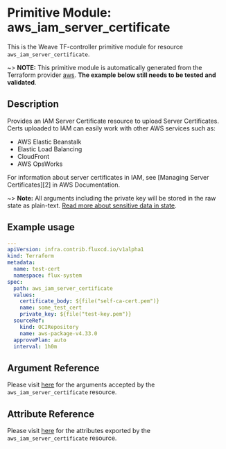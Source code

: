 
# Primitive Module: aws_iam_server_certificate

This is the Weave TF-controller primitive module for resource `aws_iam_server_certificate`.

~> **NOTE:** This primitive module is automatically generated from the Terraform provider [aws](https://registry.terraform.io/providers/hashicorp/aws/latest/docs/resources/iam_server_certificate). **The example below still needs to be tested and validated**.

## Description

Provides an IAM Server Certificate resource to upload Server Certificates.
Certs uploaded to IAM can easily work with other AWS services such as:

- AWS Elastic Beanstalk
- Elastic Load Balancing
- CloudFront
- AWS OpsWorks

For information about server certificates in IAM, see [Managing Server
Certificates][2] in AWS Documentation.

~> **Note:** All arguments including the private key will be stored in the raw state as plain-text.
[Read more about sensitive data in state](https://www.terraform.io/docs/state/sensitive-data.html).

## Example usage

```yaml
---
apiVersion: infra.contrib.fluxcd.io/v1alpha1
kind: Terraform
metadata:
  name: test-cert
  namespace: flux-system
spec:
  path: aws_iam_server_certificate
  values:
    certificate_body: ${file("self-ca-cert.pem")}
    name: some_test_cert
    private_key: ${file("test-key.pem")}
  sourceRef:
    kind: OCIRepository
    name: aws-package-v4.33.0
  approvePlan: auto
  interval: 1h0m
```

## Argument Reference

Please visit [here](https://registry.terraform.io/providers/hashicorp/aws/4.33.0/docs/resources/iam_server_certificate#argument-reference) for the arguments accepted by the `aws_iam_server_certificate` resource.

## Attribute Reference

Please visit [here](https://registry.terraform.io/providers/hashicorp/aws/4.33.0/docs/resources/iam_server_certificate#attributes-reference) for the attributes exported by the `aws_iam_server_certificate` resource.
